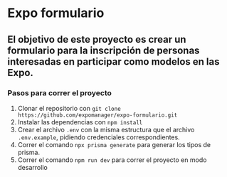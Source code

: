 # Expo formulario

## El objetivo de este proyecto es crear un formulario para la inscripción de personas interesadas en participar como modelos en las Expo.

### Pasos para correr el proyecto

1. Clonar el repositorio con `git clone https://github.com/expomanager/expo-formulario.git`
2. Instalar las dependencias con `npm install`
3. Crear el archivo `.env` con la misma estructura que el archivo `.env.example`, pidiendo credenciales correspondientes.
4. Correr el comando `npx prisma generate` para generar los tipos de prisma.
5. Correr el comando `npm run dev` para correr el proyecto en modo desarrollo
